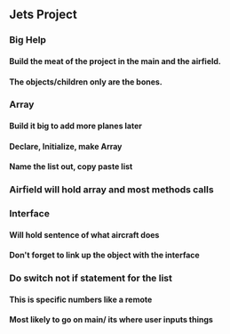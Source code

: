 ## Jets Project

### Big Help
#### Build the meat of the project in the main and the airfield.
#### The objects/children only are the bones.

### Array
#### Build it big to add more planes later
#### Declare, Initialize, make Array
#### Name the list out, copy paste list
### Airfield will hold array and most methods calls

### Interface
#### Will hold sentence of what aircraft does
#### Don't forget to link up the object with the interface

### Do switch not if statement for the list
#### This is specific numbers like a remote
#### Most likely to go on main/ its where user inputs things